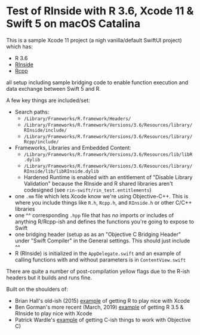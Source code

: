# Test of RInside with R 3.6, Xcode 11 & Swift 5 on macOS Catalina

This is a sample Xcode 11 project (a nigh vanilla/default SwiftUI project) which has:

- R 3.6
- [RInside](http://dirk.eddelbuettel.com/code/rinside.html)
- [Rcpp](http://www.rcpp.org/)

all setup including sample bridging code to enable function execution and data exchange between Swift 5 and R.

A few key things are included/set:

- Search paths:
    - `/Library/Frameworks/R.framework/Headers/`
    - `/Library/Frameworks/R.framework/Versions/3.6/Resources/library/RInside/include/`
    -  `/Library/Frameworks/R.framework/Versions/3.6/Resources/library/Rcpp/include/`
- Frameworks, Libraries and Embedded Content:
    - `/Library/Frameworks/R.framework/Versions/3.6/Resources/lib/libR.dylib`
    - `/Library/Frameworks/R.framework/Versions/3.6/Resources/library/RInside/lib/libRInside.dylib`
    - Hardened Runtime is enabled with an entitlement of "Disable Library Validation" because the RInside and R shared libraries aren't codesigned  (see `rin-swift/rin_test.entitlements`)
- one `.mm` file which lets Xcode know we're using Objective-C++. This is where you include things like `R.h`, `Rcpp.h`, and `RInside.h` or other C/C++ libraries
- one ^^ corresponding `.hpp` file that has *no* imports or includes of anything R/Rcpp-ish and defines the functions you're going to expose to Swift
- one bridging header (setup as as an "Objective C Bridging Header" under "Swift Compiler" in the General settings. This should just include ^^
- R (RInside) is initialized in the `AppDelegate.swift` and an example of calling functions with and without parameters is in `ContentView.swift`

There are quite a number of post-compilation yellow flags due to the R-ish headers but it builds and runs fine.

Built on the shoulders of:

- Brian Hall's old-ish (2015) [example](http://www.brianrhall.net/rss/linkingxcodecandrtocreateplots) of getting R to play nice with Xcode
- Ben Gorman's more recent (March, 2019) [example](https://www.gormanalysis.com/blog/using-rcpp-in-xcode/) of getting R 3.5 & RInside to play nice with Xcode
- Patrick Wardle's [example](https://github.com/objective-see/ProcInfo/) of getting C-ish things to work with Objective C)
